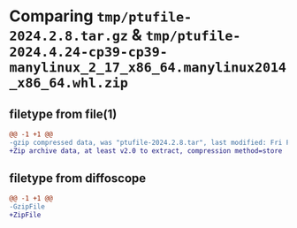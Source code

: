 # Comparing `tmp/ptufile-2024.2.8.tar.gz` & `tmp/ptufile-2024.4.24-cp39-cp39-manylinux_2_17_x86_64.manylinux2014_x86_64.whl.zip`

## filetype from file(1)

```diff
@@ -1 +1 @@
-gzip compressed data, was "ptufile-2024.2.8.tar", last modified: Fri Feb  9 01:23:01 2024, max compression
+Zip archive data, at least v2.0 to extract, compression method=store
```

## filetype from diffoscope

```diff
@@ -1 +1 @@
-GzipFile
+ZipFile
```

